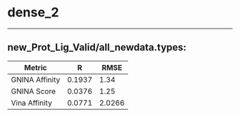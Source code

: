 # dense_2
 -----
## new_Prot_Lig_Valid/all_newdata.types:
Metric | R | RMSE
-----|-----|-----
GNINA Affinity | 0.1937 | 1.34 
GNINA Score | 0.0376 | 1.25
Vina Affinity | 0.0771 | 2.0266